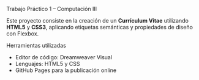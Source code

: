   Trabajo Práctico 1 – Computación III

Este proyecto consiste en la creación de un **Currículum Vitae** utilizando **HTML5** y **CSS3**, aplicando etiquetas semánticas y propiedades de diseño con Flexbox.

  Herramientas utilizadas

- Editor de código: Dreamweaver Visual
- Lenguajes: HTML5 y CSS
- GitHub Pages para la publicación online

